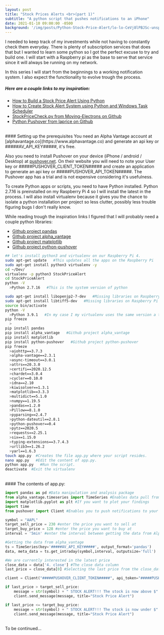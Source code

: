 ```yaml
---
layout: post
title: "Stock Prices Alerts <br>(part 1)"
subtitle: "A python script that pushes notifications to an iPhone"
date: 2021-01-10 09:00:00 -0500
background: '/img/posts/Python-Stock-Price-Alert/lo-lo-CeVj8lPBJSc-unsplash.jpg'
---
```


I needed to keep track of my investments while not having to constantly check them everyday. There is plenty of subscription services that does that but I wanted to learn some python so I got the perfect excuse to try and build one. I will start with a Raspberry pi as the base to serve that service since it will always be running on my network.

In this series I will start from the beginnings to a working notification system. I also expect the functionality to evolve trough the process.

##### Here are a couple links to my inspiration:

* [How to Build a Stock Price Alert Using Python](https://medium.com/illumination/how-to-build-a-stock-price-alert-using-python-d7d61ec12f2)
* [How to Create Stock Alert System using Python and Windows Task Scheduler](https://medium.com/quantjam/how-to-create-stock-alert-system-using-python-and-windows-task-scheduler-5e909c24af27)
* [StockPriceCheck.py from Moving-Electrons on Github](https://gist.github.com/Moving-Electrons/8387168)
* [Python Pushover from laprice on Github](https://github.com/laprice/pushover)

<br/>
#### Setting up the prerequisites
You need an Alpha Vantage account at [alphavantage.co](https://www.alphavantage.co) and generate an api key or #####AV_API_KEY#####, it's free.

Also you need to install Pushover on your device (iPhone / android / Desktop) at [pushover.net](https://pushover.net). On their website you will need to note your User key or #####PUSHOVER_CLIENT_TOKEN##### and create an application to generate an api key or #####PUSHOVER_API_TOKEN#####. The Pushover app has a trial and is not expensive considering it's usefulness.

To create Python apps or scripts, you need to have Python installed. Python 2.7.16 is preinstalled on my Raspberry Pi 4 so I will install the latest in the process. I will also install virtualenv because it gives you the chance to isolate a python installation per project so less clutter, possibly less trouble figuring bugs I don't really know.

While reading trough the inspiration links I figured that I will probably need a couple python libraries:

* [Github project pandas](https://github.com/pandas-dev/pandas)
* [Github project alpha_vantage](https://github.com/RomelTorres/alpha_vantage)
* [Github project matplotlib](https://github.com/matplotlib/matplotlib)
* [Github project python-pushover](https://github.com/Thibauth/python-pushover)


```bash
## let's install python3 and virtualenv on our Raspberry Pi 4.
sudo apt-get update   #This updates all the apps on the Raspberry Pi
sudo apt-get install python3 virtualenv -y
cd ~/Dev/
virtualenv -p python3 StockPriceAlert
cd StockPriceAlert
python -V
  >Python 2.7.16   #This is the system version of python

sudo apt-get install libopenjp2-7-dev   #Missing libraries on Raspberry Pi
sudo apt-get install libtiff5-dev   #Missing libraries on Raspberry Pi
source bin/activate
python -V
  >Python 3.9.1   #In my case I my virtualenv uses the same version a the system one. It could easily be different.
pip freeze
  >
pip install pandas
pip install alpha_vantage   #Github project alpha_vantage
pip install matplotlib
pip install python-pushover   #Github project python-pushover
pip freeze
  >aiohttp==3.7.3
  >alpha-vantage==2.3.1
  >async-timeout==3.0.1
  >attrs==20.3.0
  >certifi==2020.12.5
  >chardet==3.0.4
  >cycler==0.10.0
  >idna==2.10
  >kiwisolver==1.3.1
  >matplotlib==3.3.3
  >multidict==5.1.0
  >numpy==1.19.5
  >pandas==1.2.0
  >Pillow==8.1.0
  >pyparsing==2.4.7
  >python-dateutil==2.8.1
  >python-pushover==0.4
  >pytz==2020.5
  >requests==2.25.1
  >six==1.15.0
  >typing-extensions==3.7.4.3
  >urllib3==1.26.2
  >yarl==1.6.3
touch app.py  #Creates the file app.py where your script resides.
nano app.py   #Edit the content of app.py.
python app.py   #Run the script.
deactivate  #Exit the virtualenv
```

<br/>
#### The contents of app.py:

```python
import pandas as pd #Data manipulation and analysis package
from alpha_vantage.timeseries import TimeSeries #Enables data pull from Alpha Vantage
import matplotlib.pyplot as plt #If you want to plot your findings
import time
from pushover import Client #Enables you to push notifications to your phone

symbol = "AAPL"
target_sell_price = 230 #enter the price you want to sell at
target_buy_price = 128 #enter the price you want to buy at
interval = '5min' #enter the interval between getting the data from Alpha Vantage

#Getting the data from alpha_vantage
ts = TimeSeries(key='#####AV_API_KEY#####', output_format='pandas')
data, meta_data = ts.get_intraday(symbol,interval, outputsize='full')

#We are currently interested in the latest price
close_data = data['4. close'] #The close data column
last_price = close_data[0] #Selecting the last price from the close_data column

client = Client("#####PUSHOVER_CLIENT_TOKEN#####", api_token="#####PUSHOVER_API_TOKEN#####")#auth with pushover

if last_price > target_sell_price:
    message = str(symbol) + " STOCK ALERT!!! The stock is now above $" + format(target_sell_price, '.2f') + " it's at $" + format(last_price, '.2f')#The message you want to send
    client.send_message(message, title="Stock Price Alert")

if last_price <= target_buy_price:
    message = str(symbol) + " STOCK ALERT!!! The stock is now under $" + format(target_buy_price, '.2f') + " it's at $" + format(last_price, '.2f')#The message you want to send
    client.send_message(message, title="Stock Price Alert")

```

<br/>
To be continued...
